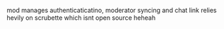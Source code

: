 mod manages authenticaticatino, moderator syncing and chat link
relies hevily on scrubette which isnt open source heheah
